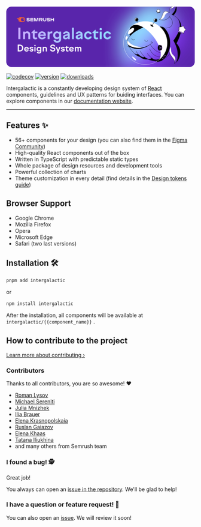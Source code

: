 <p align="center">
  <img src=".github/images/intergalactic-hero.png" alt="Intergalactic Design System">
</p>

[![codecov](https://codecov.io/gh/semrush/intergalactic/branch/master/graph/badge.svg?token=OILALW3YQE)](https://codecov.io/gh/semrush/intergalactic)
[![version](https://img.shields.io/npm/v/intergalactic.svg)](https://www.npmjs.com/package/intergalactic)
[![downloads](https://img.shields.io/npm/dt/intergalactic.svg)](https://www.npmjs.com/package/intergalactic)

Intergalactic is a constantly developing design system of [React](https://reactjs.org/) components, guidelines and UX patterns for buiding interfaces. You can explore components in our [documentation website](https://i.semrush.com).

---

## Features ✨

* 56+ components for your design (you can also find them in the [Figma Community](https://www.figma.com/@semrush))
* High-quality React components out of the box
* Written in TypeScript with predictable static types
* Whole package of design resources and development tools
* Powerful collection of charts
* Theme customization in every detail (find details in the [Design tokens guide](https://developer.semrush.com/intergalactic/style/design-tokens/))

## Browser Support

* Google Chrome
* Mozilla Firefox
* Opera
* Microsoft Edge
* Safari (two last versions)

## Installation 🛠

```sh
pnpm add intergalactic
```

or

```sh
npm install intergalactic
```

After the installation, all components will be available at `intergalactic/{{component_name}}` .

## How to contribute to the project

[Learn more about contributing ›](https://github.com/semrush/intergalactic/blob/master/CONTRIBUTING.md)

### Contributors

Thanks to all contributors, you are so awesome! ❤️

* [Roman Lysov](https://github.com/lsroman)
* [Michael Sereniti](https://github.com/msereniti)
* [Julia Mnizhek](https://github.com/j-mnizhek)
* [Ilia Brauer](https://github.com/ilyabrower)
* [Elena Krasnopolskaia](https://github.com/ekrasnopolskaia)
* [Ruslan Gaiazov](https://github.com/freeyoungstrong)
* [Elena Khaas](https://github.com/elenakhaas)
* [Tatana Iliukhina](https://github.com/tatana-I)
* and many others from Semrush team

### I found a bug! 🕵️‍

Great job!

You always can open an [issue in the repository](https://github.com/semrush/intergalactic/issues/new/choose). We'll be glad to help!

### I have a question or feature request! 🙋

You can also open an [issue](https://github.com/semrush/intergalactic/issues/new/choose). We will review it soon!
